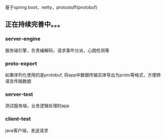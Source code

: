 基于spring boot，netty，protostuff(protobuf)
## 正在持续完善中。。。
### server-engine
服务端引擎，负责编解码，请求事件分派，心跳检测等
### proto-export
如果序列化使用的是protobuf, 将app中数据传输实体导出为proto等格式，方便跨语言传输数据
### server-test 
测试服务端，业务逻辑处理的app
### client-test
java客户端，发送请求



